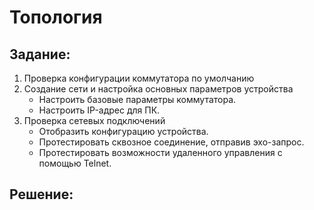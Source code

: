 # Топология     
## Задание:
 1. Проверка конфигурации коммутатора по умолчанию
 2. Создание сети и настройка основных параметров устройства
    *	Настроить базовые параметры коммутатора.
    *	Настроить IP-адрес для ПК.
 3. Проверка сетевых подключений
    *   Отобразить конфигурацию устройства.
    *   Протестировать сквозное соединение, отправив эхо-запрос.
    *   Протестировать возможности удаленного управления с помощью Telnet.
## Решение:
